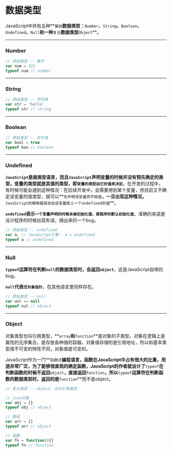 # 数据类型

​		JavaScript中共有五种**`基础`**数据类型：**`Number`**、**`String`**、**`Boolean`**、**`Undefined`**、**`Null`**和一种**`复合`**数据类型**`Object`**。

---

### Number

```js
// 原始类型 -- 数字
var num = 123
typeof num // number
```

---

### String

```js
// 原始类型 -- 字符串
var str = 'hello'
typeof str // string
```

---

### Boolean

```js
// 原始类型 -- 布尔值
var bool = true
typeof boo // boolean
```

---

### Undefined

​		**`JavaScript`**是弱类型语言，而且**`JavaScript`**声明变量的时候并没有预先确定的类型，变量的类型就是其值的类型，即**`变量的类型由它的值来决定`**。在开发的过程中，有时候可能会遇到这种情况：在后续开发中，会需要用到某个变量，但目前又不确定该变量的值类型，就可以**`先声明该变量而不赋值`**，一旦出现这种情况，**`JavaScript的解释器就会给该变量赋上一个undefined的值`**。

​		**`undefined`**表示**`一个变量声明的时候未被初始化值，是程序的默认初始化值`**，准确的来说是设计程序的时候出现失误，搞出来的一个bug。

```js
// 原始类型 -- undefined
var a; // JavaScript引擎： a = undefined
typeof a // undefined
```

---

### Null

​		**`typeof`**运算符在判断**`null`**的数据类型时，会返回**`object`**，这是JavaScript自带的bug。

​		**`null`**代表**`空对象指针`**，在其他语言里同样存在。

```js
// 原始类型 -- null
var unl == null
typeof nul // object
```

---

### Object

​		对象类型也叫引用类型，**`array`**和**`function`**是对象的子类型。对象在逻辑上是属性的无序集合，是存放各种值的容器。对象值存储的是引用地址，所以和基本类型值不可变的特性不同，对象值是可变的。

​		JavaScript作为一门**`函数式`**编程语言，函数在JavaScript中占有很大的比重，用途非常广泛，为了能够很直观的确定函数，JavaScript的作者就设计了**`typeof`**在判断函数的时候不返回**`object`**，直接返回**`function`**，所以**`typeof`**运算符在判断函数的数据类型时，返回的是**`function`**而不是object。

```js
// 复合类型 -- object，也叫引用类型

// json对象
var obj = {}
typeof obj // object

// 数组
var arr = []
typeof arr // object

// 函数
var fn = function(){}
typeof fn // function
```
